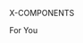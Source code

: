 X-COMPONENTS

<span
                class="text-neutral-400 font-chirp text-base pb-[16px] border-b-[6px] rounded-b-[4px] border-twitter-blue"
                >For You</span
              >
